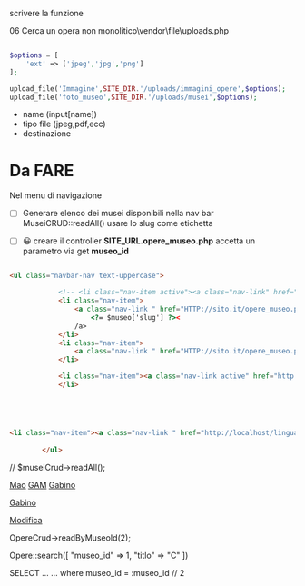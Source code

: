 
scrivere  la funzione 

06 Cerca un opera non monolitico\vendor\file\uploads.php


```php

$options = [
    'ext' => ['jpeg','jpg','png']
];

upload_file('Immagine',SITE_DIR.'/uploads/immagini_opere',$options);
upload_file('foto_museo',SITE_DIR.'/uploads/musei',$options);

```
- name (input[name])
- tipo file (jpeg,pdf,ecc)
- destinazione














# Da FARE 

Nel menu di navigazione 

- [ ] Generare elenco dei musei disponibili nella nav bar
        MuseiCRUD::readAll()
        usare lo slug come etichetta 
  
- [ ] 😀 creare il controller **SITE_URL.opere_museo.php** accetta un parametro via get **museo_id**   

```html

<ul class="navbar-nav text-uppercase">

            <!-- <li class="nav-item active"><a class="nav-link" href="#">Home</a></li> -->
            <li class="nav-item">
                <a class="nav-link " href="HTTP://sito.it/opere_museo.php?museo_id=1">
                    <?= $museo['slug'] ?><
                /a>
            </li>
            <li class="nav-item">
                <a class="nav-link " href="HTTP://sito.it/opere_museo.php?museo_id=2">MAO</a>
            </li>

            <li class="nav-item"><a class="nav-link active" href="http://localhost/linguaggio_di_programmazione_php/06%20Cerca%20un%20opera%20non%20monolitico/opere_mao.php">MAO</a>
            </li>





<li class="nav-item"><a class="nav-link " href="http://localhost/linguaggio_di_programmazione_php/06%20Cerca%20un%20opera%20non%20monolitico/admin/opera_create_form.php">Aggiungi un opera</a></li>
        
        </ul>

```



// $museiCrud->readAll();

<a href="museo.it/opera_search?museo_id=;DROP%20TABLE%20opere;">Mao</a>
<a href="museo.it/opera_search?museo_id=3">GAM</a>
<a href="museo.it/opera_search?museo_id=5">Gabino</a>


<a href="museo.it/opera_search?museo_id=2&page=5">Gabino</a>


<a href="museo.it/opera_edit_form?opera_id=2">Modifica</a>

OpereCrud->readByMuseoId(2);



Opere::search([
    "museo_id" => 1,
    "titlo" => "C"
])

SELECT ...
... where museo_id = :museo_id // 2